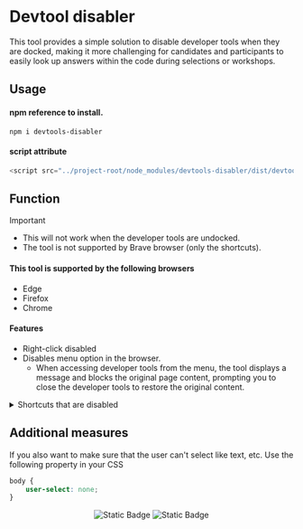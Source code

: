 # Devtool disabler
This tool provides a simple solution to disable developer tools when they are docked, making it more challenging for candidates and participants to easily look up answers within the code during selections or workshops.

## Usage

#### npm reference to install.
```
npm i devtools-disabler
```
#### script attribute
```js
<script src="../project-root/node_modules/devtools-disabler/dist/devtools-disabler.js" defer></script>
```

## Function
> [!IMPORTANT]
> - This will not work when the developer tools are undocked.
> - The tool is not supported by Brave browser (only the shortcuts).

#### This tool is supported by the following browsers
- Edge
- Firefox
- Chrome

#### Features
* Right-click disabled
* Disables menu option in the browser. 
  * When accessing developer tools from the menu, the tool displays a message and blocks the original page content, prompting you to close the developer tools to restore the original content. 

<details>
<summary>Shortcuts that are disabled</summary>

* <kbd>F12</kbd>
* <kbd>ctrl + shift + i</kbd>
* <kbd>ctrl + shift + j</kbd>
* <kbd>ctrl + shift + c</kbd>
* <kbd>shift + F3</kbd>
* <kbd>shift + F5</kbd>
* <kbd>shift + F7</kbd>
* <kbd>shift + F9</kbd>
* <kbd>shift + e</kbd>
* <kbd>shift + m</kbd>
* <kbd>shift + k</kbd>
* <kbd>ctrl + u</kbd>
</details>

## Additional measures
If you also want to make sure that the user can't select like text, etc. Use the following property in your CSS
```css
body {
    user-select: none;
}
```
<p align="center">
<img alt="Static Badge" src="https://img.shields.io/badge/Author-JoeydeKort-blue">
<img alt="Static Badge" src="https://img.shields.io/badge/License-MIT-yellow">
</p>
